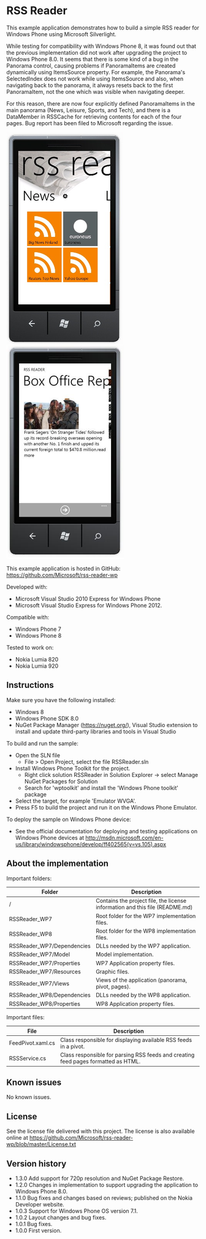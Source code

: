 RSS Reader
==========

This example application demonstrates how to build a simple RSS reader for
Windows Phone using Microsoft Silverlight.

While testing for compatibility with Windows Phone 8, it was found out that the
previous implementation did not work after upgrading the project to Windows
Phone 8.0. It seems that there is some kind of a bug in the Panorama control,
causing problems if PanoramaItems are created dynamically using ItemsSource
property. For example, the Panorama's SelectedIndex does not work while using
ItemsSource and also, when navigating back to the panorama, it always resets
back to the first PanoramaItem, not the one which was visible when navigating
deeper.

For this reason, there are now four explicitly defined PanoramaItems in the main
panorama (News, Leisure, Sports, and Tech), and there is a DataMember in
RSSCache for retrieving contents for each of the four pages. Bug report has been
filed to Microsoft regarding the issue.

![Main screen](doc/screenshots/small_main_screen_newbg.jpg?raw=true)&nbsp;
![Item screen](doc/screenshots/item_screen.jpg?raw=true)

This example application is hosted in GitHub:
https://github.com/Microsoft/rss-reader-wp

Developed with:
 * Microsoft Visual Studio 2010 Express for Windows Phone
 * Microsoft Visual Studio Express for Windows Phone 2012.

Compatible with:

 * Windows Phone 7
 * Windows Phone 8

Tested to work on:

 * Nokia Lumia 820 
 * Nokia Lumia 920


Instructions
------------

Make sure you have the following installed:

 * Windows 8
 * Windows Phone SDK 8.0
 * NuGet Package Manager (https://nuget.org/), Visual Studio extension to
 install and update third-party libraries and tools in Visual Studio

To build and run the sample:

 * Open the SLN file
   * File > Open Project, select the file RSSReader.sln
 * Install Windows Phone Toolkit for the project.
   * Right click solution RSSReader in Solution Explorer -> select Manage NuGet
     Packages for Solution
   * Search for 'wptoolkit' and install the 'Windows Phone toolkit' package 
 * Select the target, for example 'Emulator WVGA'.
 * Press F5 to build the project and run it on the Windows Phone Emulator.

To deploy the sample on Windows Phone device:
 * See the official documentation for deploying and testing applications on
 Windows Phone devices at
 http://msdn.microsoft.com/en-us/library/windowsphone/develop/ff402565(v=vs.105).aspx


About the implementation
------------------------

Important folders:

| Folder | Description |
| ------ | ----------- |
| / | Contains the project file, the license information and this file (README.md) |
| RSSReader_WP7 | Root folder for the WP7 implementation files. |
| RSSReader_WP8 | Root folder for the WP8 implementation files. |
| RSSReader_WP7/Dependencies | DLLs needed by the WP7 application. |
| RSSReader_WP7/Model | Model implementation. |
| RSSReader_WP7/Properties | WP7 Application property files. |
| RSSReader_WP7/Resources | Graphic files. |
| RSSReader_WP7/Views | Views of the application (panorama, pivot, pages). |
| RSSReader_WP8/Dependencies | DLLs needed by the WP8 application. |
| RSSReader_WP8/Properties | WP8 Application property files. |

Important files:

| File | Description |
| ---- | ----------- |
| FeedPivot.xaml.cs | Class responsible for displaying available RSS feeds in a pivot. |
| RSSService.cs | Class responsible for parsing RSS feeds and creating feed pages formatted as HTML. |


Known issues
------------

No known issues.


License
-------

See the license file delivered with this project. The license is also available online at https://github.com/Microsoft/rss-reader-wp/blob/master/License.txt


Version history
---------------

 * 1.3.0 Add support for 720p resolution and NuGet Package Restore.
 * 1.2.0 Changes in implementation to support upgrading the application to Windows Phone 8.0.
 * 1.1.0 Bug fixes and changes based on reviews; published on the Nokia Developer website.
 * 1.0.3 Support for Windows Phone OS version 7.1.
 * 1.0.2 Layout changes and bug fixes.
 * 1.0.1 Bug fixes.
 * 1.0.0 First version.
